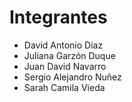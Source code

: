 # Integrantes

- David Antonio Diaz
- Juliana Garzón Duque
- Juan David Navarro
- Sergio Alejandro Nuñez
- Sarah Camila Vieda